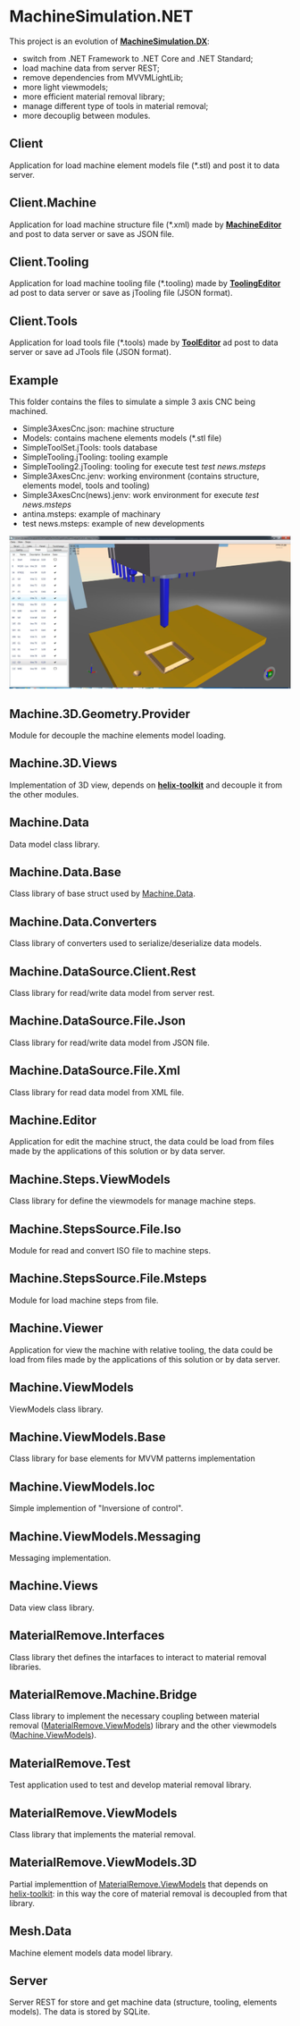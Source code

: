 # MachineSimulation.NET
This project is an evolution of [**MachineSimulation.DX**](https://github.com/federicocoppa75/MachineSimulation.DX):
* switch from .NET Framework to .NET Core and .NET Standard;
* load machine data from server REST;
* remove dependencies from MVVMLightLib;
* more light viewmodels;
* more efficient material removal library;
* manage different type of tools in material removal;
* more decouplig between modules.

## Client
Application for load machine element models file (*.stl) and post it to data server. 
## Client.Machine
Application for load machine structure file (*.xml) made by [**MachineEditor**](https://github.com/federicocoppa75/MachineEditor#machineeditor) and post to data server or save as JSON file.

## Client.Tooling
Application for load machine tooling file (*.tooling) made by [**ToolingEditor**](https://github.com/federicocoppa75/MachineEditor#toolingeditor) ad post to data server or save as jTooling file (JSON format).

## Client.Tools
Application for load tools file (*.tools) made by [**ToolEditor**](https://github.com/federicocoppa75/MachineEditor#toolingeditor) ad post to data server or save ad JTools file (JSON format).

## Example
This folder contains the files to simulate a simple 3 axis CNC being machined.
* Simple3AxesCnc.json: machine structure
* Models: contains machene elements models (*.stl file)
* SimpleToolSet.jTools: tools database
* SimpleTooling.jTooling: tooling example
* SimpleTooling2.jTooling: tooling for execute test *test news.msteps*
* Simple3AxesCnc.jenv: working environment (contains structure, elements model, tools and tooling)
* Simple3AxesCnc(news).jenv: work environment for execute *test news.msteps*
* antina.msteps: example of machinary
* test news.msteps: example of new developments

[![](./images/test_news.JPG)](https://youtu.be/UX5DP2LnBV0)

## Machine.3D.Geometry.Provider
Module for decouple the machine elements model loading.

## Machine.3D.Views
Implementation of 3D view, depends on [**helix-toolkit**](https://github.com/helix-toolkit/helix-toolkit) and decouple it from the other modules.

## Machine.Data
Data model class library.

## Machine.Data.Base
Class library of base struct used by [Machine.Data](#Machine.Data).

## Machine.Data.Converters
Class library of converters used to serialize/deserialize data models.

## Machine.DataSource.Client.Rest
Class library for read/write data model from server rest.

## Machine.DataSource.File.Json
Class library for read/write data model from JSON file.

## Machine.DataSource.File.Xml
Class library for read data model from XML file.

## Machine.Editor
Application for edit the machine struct, the data could be load from files made by the applications of this solution or by data server.

## Machine.Steps.ViewModels
Class library for define the viewmodels for manage machine steps.

## Machine.StepsSource.File.Iso
Module for read and convert ISO file to machine steps.

## Machine.StepsSource.File.Msteps
Module for load machine steps from file.

## Machine.Viewer
Application for view the machine with relative tooling, the data could be load from files made by the applications of this solution or by data server.

## Machine.ViewModels
ViewModels class library.

## Machine.ViewModels.Base
Class library for base elements for MVVM patterns implementation

## Machine.ViewModels.Ioc
Simple implemention of "Inversione of control".

## Machine.ViewModels.Messaging
Messaging implementation.

## Machine.Views
Data view class library.

## MaterialRemove.Interfaces
Class library thet defines the intarfaces to interact to material removal libraries.

## MaterialRemove.Machine.Bridge
Class library to implement the necessary coupling between material removal ([MaterialRemove.ViewModels](#MaterialRemove.ViewModels)) library and the other viewmodels ([Machine.ViewModels](#Machine.ViewModels)).

## MaterialRemove.Test
Test application used to test and develop material removal library.

## MaterialRemove.ViewModels
Class library that implements the material removal.

## MaterialRemove.ViewModels.3D
Partial implementtion of [MaterialRemove.ViewModels](#MaterialRemove.ViewModels) that depends on [helix-toolkit](https://github.com/helix-toolkit/helix-toolkit): in this way the core of material removal is decoupled from that library.

## Mesh.Data
Machine element models data model library.
## Server
Server REST for store and get machine data (structure, tooling, elements models). The data is stored by SQLite.

